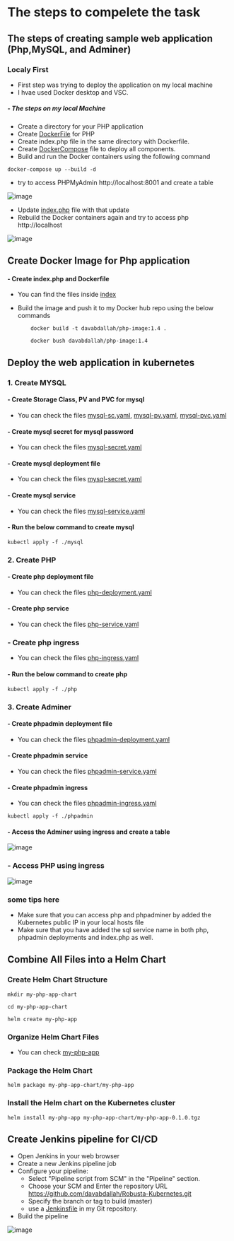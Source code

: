 # The steps to compelete the task

## The steps of creating sample web application (Php,MySQL, and Adminer)
### Localy First
- First step was trying to deploy the application on my local machine
- I hvae used Docker desktop and VSC.

##### - The steps on my local Machine

- Create a directory for your PHP application
- Create [DockerFile](https://github.com/davabdallah/Robusta-Kubernetes/blob/master/local_machine/php-app/Dockerfile) for PHP
- Create index.php file in the same directory with Dockerfile.
- Create [DockerCompose](https://github.com/davabdallah/Robusta-Kubernetes/blob/master/local_machine/Docker-Compose.yaml) file to deploy all components.
- Build and run the Docker containers using the following command
  
```console
docker-compose up --build -d
```
- try to access PHPMyAdmin http://localhost:8001 and create a table

![image](https://github.com/davabdallah/Robusta-Kubernetes/assets/71341750/446f6ca7-63e4-43db-910c-c637bf9c020b)

- Update [index.php](https://github.com/davabdallah/Robusta-Kubernetes/blob/master/local_machine/php-app/index.php) file with that update
- Rebuild the Docker containers again and try to access php http://localhost 

![image](https://github.com/davabdallah/Robusta-Kubernetes/assets/71341750/d9ab3511-77c2-43a8-94b6-81d24b2da670)


###

## Create Docker Image for Php application 
   #### - Create index.php and Dockerfile 
- You can find the files inside [index](https://github.com/davabdallah/Robusta-Kubernetes/tree/master/index)
  
- Build the image and push it to my Docker hub repo using the below commands
  
  ```console
      docker build -t davabdallah/php-image:1.4 .
  ```
  
  ```console
      docker bush davabdallah/php-image:1.4
  ```

## Deploy the web application in kubernetes
   ### 1. Create MYSQL
   
#### - Create Storage Class, PV and PVC for mysql
-  You can check the files [mysql-sc.yaml](https://github.com/davabdallah/Robusta-Kubernetes/blob/master/mysql/01.%20mysql-sc.yaml), [mysql-pv.yaml](https://github.com/davabdallah/Robusta-Kubernetes/blob/master/mysql/02.%20mysql-pv.yaml), [mysql-pvc.yaml](https://github.com/davabdallah/Robusta-Kubernetes/blob/master/mysql/03.mysql-pvc.yaml)

#### - Create mysql secret for mysql password
-  You can check the files [mysql-secret.yaml](https://github.com/davabdallah/Robusta-Kubernetes/blob/master/mysql/04.%20mysql-secret.yaml)

#### - Create mysql deployment file
-  You can check the files [mysql-secret.yaml](https://github.com/davabdallah/Robusta-Kubernetes/blob/master/mysql/05.%20mysql-deplyment.yaml)

#### - Create mysql service
-  You can check the files [mysql-service.yaml](https://github.com/davabdallah/Robusta-Kubernetes/blob/master/mysql/06.%20mysql-service.yaml)

#### - Run the below command to create mysql

```console
kubectl apply -f ./mysql
```

### 2. Create PHP
#### - Create php deployment file
-  You can check the files [php-deployment.yaml](https://github.com/davabdallah/Robusta-Kubernetes/blob/master/php/01.%20php-deployment.yaml)

#### - Create php service
-  You can check the files [php-service.yaml](https://github.com/davabdallah/Robusta-Kubernetes/tree/master/php)

### - Create php ingress
-  You can check the files [php-ingress.yaml](https://github.com/davabdallah/Robusta-Kubernetes/blob/master/php/02.%20php-ingress.yaml)

#### - Run the below command to create php

```console
kubectl apply -f ./php
```

### 3. Create Adminer
#### - Create phpadmin deployment file
-  You can check the files [phpadmin-deployment.yaml](https://github.com/davabdallah/Robusta-Kubernetes/blob/master/phpadmin/01.%20phpadmin-deployment.yaml)

#### - Create phpadmin service
-  You can check the files [phpadmin-service.yaml](https://github.com/davabdallah/Robusta-Kubernetes/blob/master/phpadmin/03.%20phpadmin-service.yaml)

#### - Create phpadmin ingress
-  You can check the files [phpadmin-ingress.yaml](https://github.com/davabdallah/Robusta-Kubernetes/blob/master/phpadmin/02.%20phpadmin-ingress.yaml)

```console
kubectl apply -f ./phpadmin
```

#### - Access the Adminer using ingress and create a table
![image](https://github.com/davabdallah/Robusta-Kubernetes/assets/71341750/69287cbe-827c-4a6f-85e6-d1baa7aba622)

### - Access PHP using ingress

![image](https://github.com/davabdallah/Robusta-Kubernetes/assets/71341750/c557e26f-79cf-48ec-bdfa-5f3dc7b6cfb6)

### some tips here
- Make sure that you can access php and phpadminer by added the Kubernetes public IP in your local hosts file
- Make sure that you have added the sql service name in both php, phpadmin deployments and index.php as well.


## Combine All Files into a Helm Chart

### Create Helm Chart Structure

```console
mkdir my-php-app-chart
```

```console
cd my-php-app-chart
```

```console
helm create my-php-app
```

### Organize Helm Chart Files
- You can check [my-php-app](https://github.com/davabdallah/Robusta-Kubernetes/tree/master/my-php-app)

### Package the Helm Chart

```console
helm package my-php-app-chart/my-php-app
```

### Install the Helm chart on the Kubernetes cluster

```console
helm install my-php-app my-php-app-chart/my-php-app-0.1.0.tgz
```

 ## Create Jenkins pipeline for CI/CD

 - Open Jenkins in your web browser
 - Create a new Jenkins pipeline job
 - Configure your pipeline:
   -  Select "Pipeline script from SCM" in the "Pipeline" section.
   - Choose your SCM and Enter the repository URL https://github.com/davabdallah/Robusta-Kubernetes.git
   - Specify the branch or tag to build (master)
   - use a [Jenkinsfile](https://github.com/davabdallah/Robusta-Kubernetes/blob/master/Jenkinsfile) in my Git repository.
 - Build the pipeline

![image](https://github.com/davabdallah/Robusta-Kubernetes/assets/71341750/3a4315e1-08d2-4cfa-8821-947419fef9ca)


    
